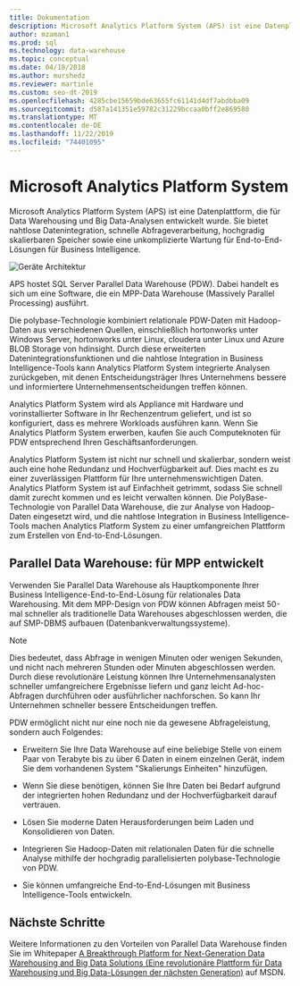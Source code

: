 ```yaml
---
title: Dokumentation
description: Microsoft Analytics Platform System (APS) ist eine Datenplattform, die für Data Warehousing und Big Data-Analysen entwickelt wurde. Sie bietet nahtlose Datenintegration, schnelle Abfrageverarbeitung, hochgradig skalierbaren Speicher sowie eine unkomplizierte Wartung für End-to-End-Lösungen für Business Intelligence.
author: mzaman1
ms.prod: sql
ms.technology: data-warehouse
ms.topic: conceptual
ms.date: 04/18/2018
ms.author: murshedz
ms.reviewer: martinle
ms.custom: seo-dt-2019
ms.openlocfilehash: 4285cbe15659bde63655fc61141d4df7abdbba09
ms.sourcegitcommit: d587a141351e59782c31229bccaa0bff2e869580
ms.translationtype: MT
ms.contentlocale: de-DE
ms.lasthandoff: 11/22/2019
ms.locfileid: "74401095"
---
```

# <a name="microsoft-analytics-platform-system"></a>Microsoft Analytics Platform System

Microsoft Analytics Platform System (APS) ist eine Datenplattform, die für Data Warehousing und Big Data-Analysen entwickelt wurde. Sie bietet nahtlose Datenintegration, schnelle Abfrageverarbeitung, hochgradig skalierbaren Speicher sowie eine unkomplizierte Wartung für End-to-End-Lösungen für Business Intelligence.

![Geräte Architektur](media/architecture-high-level.png "Geräte Architektur")

APS hostet SQL Server Parallel Data Warehouse (PDW). Dabei handelt es sich um eine Software, die ein MPP-Data Warehouse (Massively Parallel Processing) ausführt.

Die polybase-Technologie kombiniert relationale PDW-Daten mit Hadoop-Daten aus verschiedenen Quellen, einschließlich hortonworks unter Windows Server, hortonworks unter Linux, cloudera unter Linux und Azure BLOB Storage von hdinsight. Durch diese erweiterten Datenintegrationsfunktionen und die nahtlose Integration in Business Intelligence-Tools kann Analytics Platform System integrierte Analysen zurückgeben, mit denen Entscheidungsträger Ihres Unternehmens bessere und informiertere Unternehmensentscheidungen treffen können.

Analytics Platform System wird als Appliance mit Hardware und vorinstallierter Software in Ihr Rechenzentrum geliefert, und ist so konfiguriert, dass es mehrere Workloads ausführen kann. Wenn Sie Analytics Platform System erwerben, kaufen Sie auch Computeknoten für PDW entsprechend Ihren Geschäftsanforderungen.

Analytics Platform System ist nicht nur schnell und skalierbar, sondern weist auch eine hohe Redundanz und Hochverfügbarkeit auf. Dies macht es zu einer zuverlässigen Plattform für Ihre unternehmenswichtigen Daten. Analytics Platform System ist auf Einfachheit getrimmt, sodass Sie schnell damit zurecht kommen und es leicht verwalten können. Die PolyBase-Technologie von Parallel Data Warehouse, die zur Analyse von Hadoop-Daten eingesetzt wird, und die nahtlose Integration in Business Intelligence-Tools machen Analytics Platform System zu einer umfangreichen Plattform zum Erstellen von End-to-End-Lösungen.

## <a name="parallel-data-warehouse-software-designed-for-massively-parallel-processing"></a>Parallel Data Warehouse: für MPP entwickelt

Verwenden Sie Parallel Data Warehouse als Hauptkomponente Ihrer Business Intelligence-End-to-End-Lösung für relationales Data Warehousing. Mit dem MPP-Design von PDW können Abfragen meist 50-mal schneller als traditionelle Data Warehouses abgeschlossen werden, die auf SMP-DBMS aufbauen (Datenbankverwaltungssysteme).

> [!NOTE]
> Dies bedeutet, dass Abfrage in wenigen Minuten oder wenigen Sekunden, und nicht nach mehreren Stunden oder Minuten abgeschlossen werden. Durch diese revolutionäre Leistung können Ihre Unternehmensanalysten schneller umfangreichere Ergebnisse liefern und ganz leicht Ad-hoc-Abfragen durchführen oder ausführlicher nachforschen. So kann Ihr Unternehmen schneller bessere Entscheidungen treffen.

PDW ermöglicht nicht nur eine noch nie da gewesene Abfrageleistung, sondern auch Folgendes:

- Erweitern Sie Ihre Data Warehouse auf eine beliebige Stelle von einem Paar von Terabyte bis zu über 6 Daten in einem einzelnen Gerät, indem Sie dem vorhandenen System "Skalierungs Einheiten" hinzufügen.

- Wenn Sie diese benötigen, können Sie Ihre Daten bei Bedarf aufgrund der integrierten hohen Redundanz und der Hochverfügbarkeit darauf vertrauen.

- Lösen Sie moderne Daten Herausforderungen beim Laden und Konsolidieren von Daten.

- Integrieren Sie Hadoop-Daten mit relationalen Daten für die schnelle Analyse mithilfe der hochgradig parallelisierten polybase-Technologie von PDW.

- Sie können umfangreiche End-to-End-Lösungen mit Business Intelligence-Tools entwickeln.

## <a name="next-steps"></a>Nächste Schritte

Weitere Informationen zu den Vorteilen von Parallel Data Warehouse finden Sie im Whitepaper [A Breakthrough Platform for Next-Generation Data Warehousing and Big Data Solutions (Eine revolutionäre Plattform für Data Warehousing und Big Data-Lösungen der nächsten Generation)](https://docs.microsoft.com/previous-versions/sql/sql-server-2012/dn520808%28v=msdn.10%29) auf MSDN.
